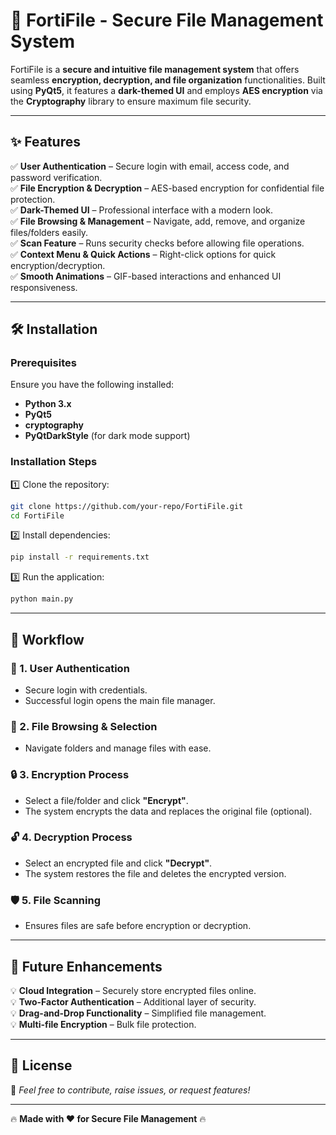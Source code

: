 # 🔐 FortiFile - Secure File Management System





FortiFile is a **secure and intuitive file management system** that offers seamless **encryption, decryption, and file organization** functionalities. Built using **PyQt5**, it features a **dark-themed UI** and employs **AES encryption** via the **Cryptography** library to ensure maximum file security.

---

## ✨ Features

✅ **User Authentication** – Secure login with email, access code, and password verification.\
✅ **File Encryption & Decryption** – AES-based encryption for confidential file protection.\
✅ **Dark-Themed UI** – Professional interface with a modern look.\
✅ **File Browsing & Management** – Navigate, add, remove, and organize files/folders easily.\
✅ **Scan Feature** – Runs security checks before allowing file operations.\
✅ **Context Menu & Quick Actions** – Right-click options for quick encryption/decryption.\
✅ **Smooth Animations** – GIF-based interactions and enhanced UI responsiveness.

---

## 🛠 Installation

### Prerequisites

Ensure you have the following installed:

- **Python 3.x**
- **PyQt5**
- **cryptography**
- **PyQtDarkStyle** (for dark mode support)

### Installation Steps

1️⃣ Clone the repository:

```bash
git clone https://github.com/your-repo/FortiFile.git
cd FortiFile
```

2️⃣ Install dependencies:

```bash
pip install -r requirements.txt
```

3️⃣ Run the application:

```bash
python main.py
```

---

## 🔄 Workflow

### 🔑 1. **User Authentication**

- Secure login with credentials.
- Successful login opens the main file manager.

### 📁 2. **File Browsing & Selection**

- Navigate folders and manage files with ease.

### 🔒 3. **Encryption Process**

- Select a file/folder and click **"Encrypt"**.
- The system encrypts the data and replaces the original file (optional).

### 🔓 4. **Decryption Process**

- Select an encrypted file and click **"Decrypt"**.
- The system restores the file and deletes the encrypted version.

### 🛡 5. **File Scanning**

- Ensures files are safe before encryption or decryption.

---

## 🚀 Future Enhancements

💡 **Cloud Integration** – Securely store encrypted files online.\
💡 **Two-Factor Authentication** – Additional layer of security.\
💡 **Drag-and-Drop Functionality** – Simplified file management.\
💡 **Multi-file Encryption** – Bulk file protection.

---

## 📜 License

📌 *Feel free to contribute, raise issues, or request features!*

---

🔥 **Made with ❤️ for Secure File Management** 🔥

